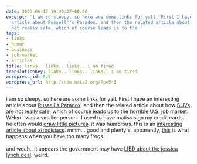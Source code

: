 ```yaml
---
date: 2003-06-17 19:49:27+00:00
excerpt: 'i am so sleepy. so here are some links for yall. First I have an interesting
  article about Russell''s Paradox. and then the related article about how SUVs are
  not really safe. which of course leads us to the '
tags:
- links
- humor
- business
- job-market
- articles
title: links.. links.. links.. i am tired
translationKey: links.. links.. links.. i am tired
wordpress_id: 543
wordpress_url: http://new.nata2.org/?p=543
---
```


i am so sleepy. so here are some links for yall. First I have an interesting article about <a href="http://burks.brighton.ac.uk/burks/foldoc/59/101.htm">Russell's Paradox</a>. and then the related article about how <a href="http://www.reuters.com/financeNewsArticle.jhtml?type=businessNews&amp;storyID=2942278">SUVs are not really safe</a>. which of course leads us to the <a href="http://www.sun-sentinel.com/news/local/southflorida/sfl-617jobs,0,2258424.story?coll=sfla-home-headlines">horrible U.S. job market</a>. <br/>WHen I was a smaller person.. I used to have matiss sign my credit cards. he often would <a href="http://www.zug.com/pranks/credit/index.html">draw little pictures</a>. it was humorous. this is an <a href="http://webmd.lycos.com/content/article/16/1728_55035">interesting article about afrodisiacs</a>. mmm... good and plenty's. apparently, <a href="http://www.cbc.ca/stories/2003/06/17/frogs_fine030617">this</a> is what happens when you have too many frogs. <br/><br/>and woah.. it appears the government may have <a href="http://www.washingtonpost.com/wp-dyn/articles/A2760-2003Jun16.html?nav=hptop_tb">LIED about the jessica lynch deal</a>. weird.